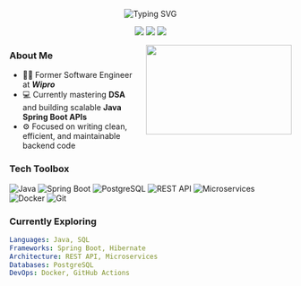 <!-- Typing Header -->
<p align="center">
  <img src="https://readme-typing-svg.herokuapp.com?font=Fira+Code&size=22&duration=3000&pause=800&color=00FF00&center=true&vCenter=true&multiline=true&width=700&height=60&lines=Hi%2C+I'm+Surendar+UthamiNathan.;Java+Developer+%7C+DSA+Enthusiast+%7C+Ex-Wipro" alt="Typing SVG" />
</p>

<p align="center">
  <a href="https://surendar-us.netlify.app/"><img src="https://img.shields.io/badge/Portfolio-007acc?style=for-the-badge&logo=firefox&logoColor=white" /></a>
  <a href="https://www.linkedin.com/in/surendar-uthaminathan/"><img src="https://img.shields.io/badge/LinkedIn-0A66C2?style=for-the-badge&logo=linkedin&logoColor=white" /></a>
  <a href="mailto:surendaruthaminathan@gmail.com"><img src="https://img.shields.io/badge/Gmail-D14836?style=for-the-badge&logo=gmail&logoColor=white" /></a>
</p>

<img align="right" src="https://cdn.dribbble.com/users/1162077/screenshots/3848914/programmer.gif" width="260" height="160" style="margin-left: 20px;" />

### About Me
- 👨‍💼 Former Software Engineer at ***Wipro***  
- 💻 Currently mastering **DSA** and building scalable **Java Spring Boot APIs**  
- ⚙️ Focused on writing clean, efficient, and maintainable backend code 

### Tech Toolbox

![Java](https://img.shields.io/badge/Java-ED8B00?style=flat-square&logo=openjdk&logoColor=white)
![Spring Boot](https://img.shields.io/badge/SpringBoot-6DB33F?style=flat-square&logo=spring-boot&logoColor=white)
![PostgreSQL](https://img.shields.io/badge/PostgreSQL-336791?style=flat-square&logo=postgresql&logoColor=white)
![REST API](https://img.shields.io/badge/REST%20API-02569B?style=flat-square&logo=postman&logoColor=white)
![Microservices](https://img.shields.io/badge/Microservices-FF6F00?style=flat-square&logo=apache&logoColor=white)
![Docker](https://img.shields.io/badge/Docker-2496ED?style=flat-square&logo=docker&logoColor=white)
![Git](https://img.shields.io/badge/Git-F05032?style=flat-square&logo=git&logoColor=white)

### Currently Exploring

```yaml
Languages: Java, SQL
Frameworks: Spring Boot, Hibernate
Architecture: REST API, Microservices
Databases: PostgreSQL
DevOps: Docker, GitHub Actions
